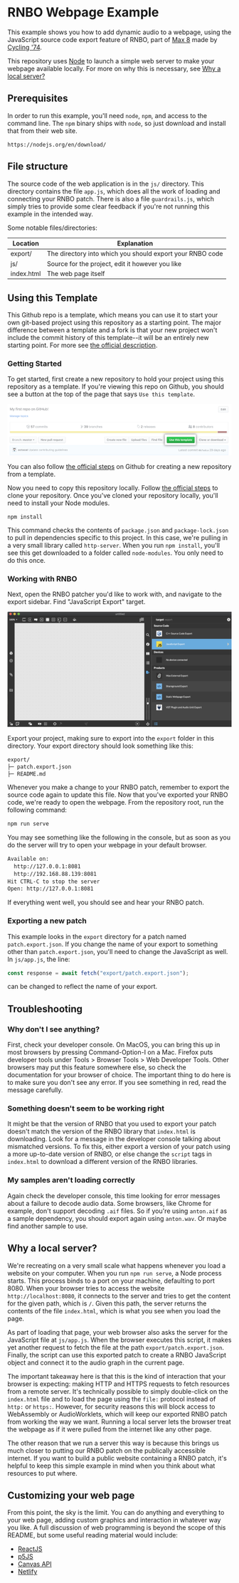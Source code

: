 # RNBO Webpage Example

This example shows you how to add dynamic audio to a webpage, using the JavaScript source code export feature of RNBO, part of [Max 8](https://cycling74.com/products/max) made by [Cycling '74](https://cycling74.com).

This repository uses [Node](https://nodejs.org/en/) to launch a simple web server to make your webpage available locally. For more on why this is necessary, see [Why a local server?](#why-a-local-server)

## Prerequisites

In order to run this example, you'll need `node`, `npm`, and access to the command line. The `npm` binary ships with `node`, so just download and install that from their web site.

```
https://nodejs.org/en/download/
```

## File structure

The source code of the web application is in the `js/` directory. This directory contains the file `app.js`, which does all the work of loading and connecting your RNBO patch. There is also a file `guardrails.js`, which simply tries to provide some clear feedback if you're not running this example in the intended way.

Some notable files/directories:

| Location                          | Explanation   |
| --------------------------------- | ------------- |
| export/                           | The directory into which you should export your RNBO code |
| js/                               | Source for the project, edit it however you like |
| index.html                        | The web page itself |

## Using this Template

This Github repo is a template, which means you can use it to start your own git-based project using this repository as a starting point. The major difference between a template and a fork is that your new project won't include the commit history of this template--it will be an entirely new starting point. For more see [the official description](https://docs.github.com/en/repositories/creating-and-managing-repositories/creating-a-repository-from-a-template).

### Getting Started

To get started, first create a new repository to hold your project using this repository as a template. If you're viewing this repo on Github, you should see a button at the top of the page that says `Use this template`. 

![Use this template button](./img/use-this-template-button.png)

You can also follow [the official steps](https://docs.github.com/en/repositories/creating-and-managing-repositories/creating-a-repository-from-a-template) on Github for creating a new repository from a template.

Now you need to copy this repository locally. Follow [the official steps](https://docs.github.com/en/repositories/creating-and-managing-repositories/cloning-a-repository) to clone your repository. Once you've cloned your repository locally, you'll need to install your Node modules.

```
npm install
```

This command checks the contents of `package.json` and `package-lock.json` to pull in dependencies specific to this project. In this case, we're pulling in a very small library called `http-server`. When you run `npm install`, you'll see this get downloaded to a folder called `node-modules`. You only need to do this once.

### Working with RNBO

Next, open the RNBO patcher you'd like to work with, and navigate to the export sidebar. Find "JavaScript Export" target.

![JavaScript source code export in the sidebar](./img/js-export-location.png)

Export your project, making sure to export into the `export` folder in this directory. Your export directory should look something like this:

```
export/
├─ patch.export.json
├─ README.md
```

Whenever you make a change to your RNBO patch, remember to export the source code again to update this file. Now that you've exported your RNBO code, we're ready to open the webpage. From the repository root, run the following command:

```sh
npm run serve
```

You may see something like the following in the console, but as soon as you do the server will try to open your webpage in your default browser.

```sh
Available on:
  http://127.0.0.1:8081
  http://192.168.88.139:8081
Hit CTRL-C to stop the server
Open: http://127.0.0.1:8081
```

If everything went well, you should see and hear your RNBO patch.


### Exporting a new patch

This example looks in the `export` directory for a patch named `patch.export.json`. If you change the name of your export to something other than `patch.export.json`, you'll need to change the JavaScript as well. In `js/app.js`, the line:

```js
const response = await fetch("export/patch.export.json");
```

can be changed to reflect the name of your export.

## Troubleshooting

### Why don't I see anything?

First, check your developer console. On MacOS, you can bring this up in most browsers by pressing Command-Option-I on a Mac. Firefox puts developer tools under Tools > Browser Tools > Web Developer Tools. Other browsers may put this feature somewhere else, so check the documentation for your browser of choice. The important thing to do here is to make sure you don't see any error. If you see something in red, read the message carefully.

### Something doesn't seem to be working right

It might be that the version of RNBO that you used to export your patch doesn't match the version of the RNBO library that `index.html` is downloading. Look for a message in the developer console talking about mismatched versions. To fix this, either export a version of your patch using a more up-to-date version of RNBO, or else change the `script` tags in `index.html` to download a different version of the RNBO libraries.

### My samples aren't loading correctly

Again check the developer console, this time looking for error messages about a failure to decode audio data. Some browsers, like Chrome for example, don't support decoding `.aif` files. So if you're using `anton.aif` as a sample dependency, you should export again using `anton.wav`. Or maybe find another sample to use.

## Why a local server?
We're recreating on a very small scale what happens whenever you load a website on your computer. When you run `npm run serve`, a Node process starts. This process binds to a port on your machine, defaulting to port 8080. When your browser tries to access the website `http://localhost:8080`, it connects to the server and tries to get the content for the given path, which is `/`. Given this path, the server returns the contents of the file `index.html`, which is what you see when you load the page.

As part of loading that page, your web browser also asks the server for the JavaScript file at `js/app.js`. When the browser executes this script, it makes yet another request to fetch the file at the path `export/patch.export.json`. Finally, the script can use this exported patch to create a RNBO JavaScript object and connect it to the audio graph in the current page.

The important takeaway here is that this is the kind of interaction that your browser is expecting: making HTTP and HTTPS requests to fetch resources from a remote server. It's technically possible to simply double-click on the `index.html` file and to load the page using the `file:` protocol instead of `http:` or `https:`. However, for security reasons this will block access to WebAssembly or AudioWorklets, which will keep our exported RNBO patch from working the way we want. Running a local server lets the browser treat the webpage as if it were pulled from the internet like any other page.

The other reason that we run a server this way is because this brings us much closer to putting our RNBO patch on the publically accessible internet. If you want to build a public website containing a RNBO patch, it's helpful to keep this simple example in mind when you think about what resources to put where.

## Customizing your web page

From this point, the sky is the limit. You can do anything and everything to your web page, adding custom graphics and interaction in whatever way you like. A full discussion of web programming is beyond the scope of this README, but some useful reading material would include:

- [ReactJS](https://reactjs.org/)
- [p5JS](https://p5js.org/)
- [Canvas API](https://developer.mozilla.org/en-US/docs/Web/API/Canvas_API/Tutorial)
- [Netlify](https://www.netlify.com/)
